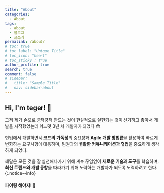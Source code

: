 ```yaml
---
title: "About"
categories:
  - About
tags:
  - about
  - 블로그
  - 글쓰기
permalink: /about/
# toc: true
# toc_label: "Unique Title"
# toc_icon: "heart"
# toc_sticky : true
author_profile: true
search: true
comment: false
# sidebar:
#   title: "Sample Title"
#   nav: sidebar-about
---
```


## Hi, I'm teger! 👋

그저 제가 손으로 쿰척쿰척 만드는 것이 현실적으로 실현되는 것이 신기하고 좋아서 개발을 시작했었는데 어느덧 3년 차 개발자가 되었다 😳 <br/><br/>
현업에서 개발하면서 **코드의 가독성**의 중요성과 **Agile 개발 방법론**을 활용하여 빠르게 변화하는 요구사항에 대응하며, 팀원과의 **원활한 커뮤니케이션과 협업**을 중요하게 생각하게 되었다.<br/><br/>
깨달은 모든 것을 잘 실천해나가기 위해 계속 끊임없이 **새로운 기술과 도구**를 학습하며, **최신 트렌드와 개발 동향**을 따라가기 위해 노력하는 개발자가 되도록 노력하려고 한다.
{:.notice--info}

#### 파이팅 해야지! 👊
